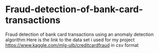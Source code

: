 # Fraud-detection-of-bank-card-transactions
Fraud detection of bank card transactions using an anomaly detection algorithm
Here is the link to the data set i used for my project https://www.kaggle.com/mlg-ulb/creditcardfraud in csv format

